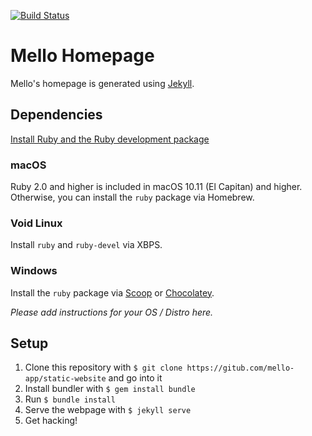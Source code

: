 [![Build Status](https://travis-ci.com/Mello-App/static-website.svg?branch=master)](https://travis-ci.com/Mello-App/static-website)

# Mello Homepage
Mello's homepage is generated using [Jekyll](https://jekyllrb.com).

## Dependencies
[Install Ruby and the Ruby development package](https://www.ruby-lang.org/en/documentation/installation/)

### macOS
Ruby 2.0 and higher is included in macOS 10.11 (El Capitan) and higher. Otherwise, you can install the `ruby` package via Homebrew.

### Void Linux
Install `ruby` and `ruby-devel` via XBPS.

### Windows
Install the `ruby` package via [Scoop](https://github.com/ScoopInstaller/Main/blob/master/bucket/ruby.json) or [Chocolatey](https://chocolatey.org/packages/ruby).

*Please add instructions for your OS / Distro here.*

## Setup
1. Clone this repository with `$ git clone https://gitub.com/mello-app/static-website` and go into it
2. Install bundler with `$ gem install bundle`
3. Run `$ bundle install`
4. Serve the webpage with `$ jekyll serve`
5. Get hacking!
